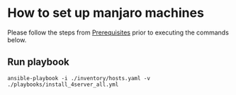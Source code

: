 # How to set up manjaro machines

Please follow the steps from [Prerequisites](../README.md#prerequisites) prior to executing the commands below.

## Run playbook

```
ansible-playbook -i ./inventory/hosts.yaml -v ./playbooks/install_4server_all.yml
```
